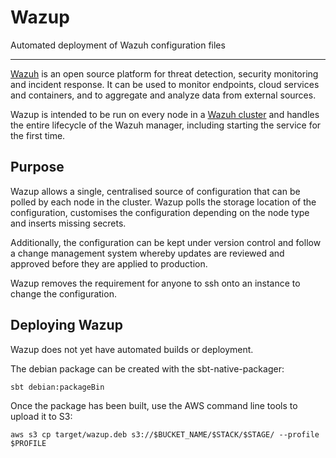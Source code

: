 # Wazup

Automated deployment of Wazuh configuration files
_____

[Wazuh](https://github.com/wazuh/wazuh) is an open source platform for threat detection, security monitoring and incident response. It can be used to monitor endpoints, cloud services and containers, and to aggregate and analyze data from external sources.

Wazup is intended to be run on every node in a [Wazuh cluster](https://documentation.wazuh.com/current/user-manual/configuring-cluster/basics.html) and handles the entire lifecycle of the Wazuh manager, including starting the service for the first time.

## Purpose

Wazup allows a single, centralised source of configuration that can be polled by each node in the cluster. Wazup polls the storage location of the configuration, customises the configuration depending on the node type and inserts missing secrets.

Additionally, the configuration can be kept under version control and follow a change management system whereby updates are reviewed and approved before they are applied to production.

Wazup removes the requirement for anyone to ssh onto an instance to change the configuration.

## Deploying Wazup

Wazup does not yet have automated builds or deployment.

The debian package can be created with the sbt-native-packager:

```
sbt debian:packageBin
```

Once the package has been built, use the AWS command line tools to upload it to S3:

```
aws s3 cp target/wazup.deb s3://$BUCKET_NAME/$STACK/$STAGE/ --profile $PROFILE
```
